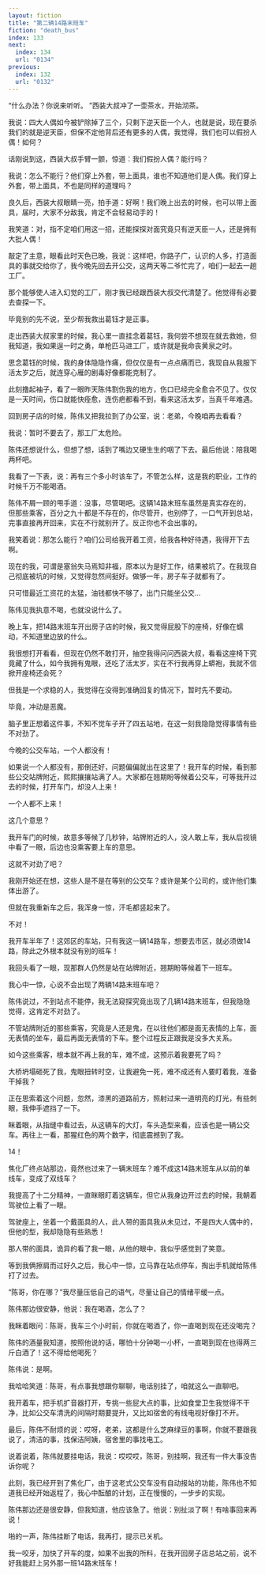 ```yaml
---
layout: fiction
title: "第二辆14路末班车"
fiction: "death_bus"
index: 133
next:
  index: 134
  url: "0134"
previous:
  index: 132
  url: "0132"
---
```

“什么办法？你说来听听。  ”西装大叔冲了一壶茶水，开始沏茶。

我说：四大人偶如今被铲除掉了三个，只剩下逆天臣一个人，也就是说，现在要杀我们的就是逆天臣，但保不定他背后还有更多的人偶，我觉得，我们也可以假扮人偶！如何？

话刚说到这，西装大叔手臂一颤，惊道：我们假扮人偶？能行吗？

我说：怎么不能行？他们穿上外套，带上面具，谁也不知道他们是人偶。我们穿上外套，带上面具，不也是同样的道理吗？

良久后，西装大叔眼睛一亮，拍手道：好啊！我们晚上出去的时候，也可以带上面具，届时，大家不分敌我，肯定不会轻易动手的！

我笑道：对，指不定咱们用这一招，还能探探对面究竟只有逆天臣一人，还是拥有大批人偶！

敲定了主意，眼看此时天色已晚，我说：这样吧，你路子广，认识的人多，打造面具的事就交给你了，我今晚先回去开公交，这两天等二爷忙完了，咱们一起去一趟工厂。

那个能够使人进入幻觉的工厂，刚才我已经跟西装大叔交代清楚了。他觉得有必要去查探一下。

毕竟别的先不说，至少帮我救出葛钰才是正事。

走出西装大叔家里的时候，我心里一直挂念着葛钰，我何尝不想现在就去救她，但我知道，我如果逞一时之勇，单枪匹马进工厂，或许就是我命丧黄泉之时。

思念葛钰的时候，我的身体隐隐作痛，但仅仅是有一点点痛而已，我现自从我服下活太岁之后，就连穿心雁的剧毒好像都能克制了。

此刻撸起袖子，看了一眼昨天陈伟割伤我的地方，伤口已经完全愈合不见了。仅仅是一天时间，伤口就能快痊愈，连伤疤都看不到，看来这活太岁，当真千年难遇。

回到房子店的时候，陈伟又把我拉到了办公室，说：老弟，今晚咱再去看看？

我说：暂时不要去了，那工厂太危险。

陈伟还想说什么，但想了想，话到了嘴边又硬生生的咽了下去。最后他说：陪我喝两杯吧。

我看了一下表，说：再有三个多小时该车了，不管怎么样，这是我的职业，工作的时候千万不能喝酒。

陈伟不屑一顾的甩手道：没事，尽管喝吧。这辆14路末班车虽然是真实存在的，但那些乘客，百分之九十都是不存在的，你尽管开，也别停了，一口气开到总站，完事直接再开回来，实在不行就别开了。反正你也不会出事的。

我笑着说：那怎么能行？咱们公司给我开着工资，给我各种好待遇，我得开下去啊。

现在的我，可谓是塞翁失马焉知非福，原本以为是好工作，结果被坑了。在我现自己彻底被坑的时候，又觉得忽然间挺好。做够一年，房子车子就都有了。

只可惜最近工资花的太猛，油钱都快不够了，出门只能坐公交...

陈伟见我执意不喝，也就没说什么了。

晚上车，把14路末班车开出房子店的时候，我又觉得屁股下的座椅，好像在蠕动，不知道里边放的什么。

我很想打开看看，但现在仍然不敢打开，抽空我得问问西装大叔，看看这座椅下究竟藏了什么，如今我拥有鬼眼，还吃了活太岁，实在不行我再穿上蟒袍，我就不信掀开座椅还会死？

但我是一个求稳的人，我觉得在没得到准确回复的情况下，暂时先不要动。

毕竟，冲动是恶魔。

脑子里正想着这件事，不知不觉车子开了四五站地，在这一刻我隐隐觉得事情有些不对劲了。

今晚的公交车站，一个人都没有！

如果说一个人都没有，那倒还好，问题偏偏就出在这里了！我开车的时候，看到那些公交站牌附近，熙熙攘攘站满了人。大家都在翘期盼等候着公交车，可等我开过去的时候，打开车门，却没人上来！

一个人都不上来！

这几个意思？

我开车门的时候，故意多等候了几秒钟，站牌附近的人，没人敢上车，我从后视镜中看了一眼，后边也没乘客要上车的意思。

这就不对劲了吧？

我刚开始还在想，这些人是不是在等别的公交车？或许是某个公司的，或许他们集体出游了。

但就在我重新车之后，我浑身一惊，汗毛都竖起来了。

不对！

我开车半年了！这郊区的车站，只有我这一辆14路车，想要去市区，就必须做14路，除此之外根本就没有别的班车！

我回头看了一眼，现那群人仍然是站在站牌附近，翘期盼等候着下一班车。

我心中一惊，心说不会出现了两辆14路末班车吧？

陈伟说过，不到站点不能停，我无法窥探究竟出现了几辆14路末班车，但我隐隐觉得，这肯定不对劲了。

不管站牌附近的那些乘客，究竟是人还是鬼，在以往他们都是面无表情的上车，面无表情的坐车，最后再面无表情的下车。整个过程反正跟我是没多大关系。

如今这些乘客，根本就不再上我的车，难不成，这预示着我要死了吗？

大桥坍塌砸死了我，鬼眼扭转时空，让我避免一死，难不成还有人要盯着我，准备干掉我？

正在思索着这个问题，忽然，漆黑的道路前方，照射过来一道明亮的灯光，有些刺眼，我伸手遮挡了一下。

眯着眼，从指缝中看过去，从这辆车的大灯，车头造型来看，应该也是一辆公交车。再往上一看，那猩红色的两个数字，彻底震撼到了我。

14！

焦化厂终点站那边，竟然也过来了一辆末班车？难不成这14路末班车从以前的单线车，变成了双线车？

我提高了十二分精神，一直眯眼盯着这辆车，但它从我身边开过去的时候，我朝着驾驶位上看了一眼。

驾驶座上，坐着一个戴面具的人，此人带的面具我从未见过，不是四大人偶中的，但他的型，我却隐隐有些熟悉！

那人带的面具，诡异的看了我一眼，从他的眼中，我似乎感觉到了笑意。

等到我俩擦肩而过好久之后，我心中一惊，立马靠在站点停车，掏出手机就给陈伟打了过去。

“陈哥，你在哪？”我尽量压低自己的语气，尽量让自己的情绪平缓一点。

陈伟那边很安静，他说：我在喝酒，怎么了？

我眯着眼问：陈哥，我车三个小时前，你就在喝酒了，你一直喝到现在还没喝完？

陈伟的酒量我知道，按照他说的话，哪怕十分钟喝一小杯，一直喝到现在也得两三斤白酒了！这不得给他喝死？

陈伟说：是啊。

我哈哈笑道：陈哥，有点事我想跟你聊聊，电话别挂了，咱就这么一直聊吧。

我开着车，把手机扩音器打开，专挑一些屁大点的事，比如食堂卫生我觉得不干净，比如公交车清洗的间隔时期要提升，又比如宿舍的有线电视好像打不开。

最后，陈伟不耐烦的说：哎呀，老弟，这都是什么芝麻绿豆的事啊，你就不要跟我说了，清洁的事，找保洁阿姨，宿舍里的事找电工。

说着说着，陈伟就要挂电话，我说：哎哎哎，陈哥，别挂啊，我还有一件大事没告诉你呢？

此刻，我已经开到了焦化厂，由于这老式公交车没有自动报站的功能，陈伟也不知道我已经开始返程了，我心中酝酿的计划，正在慢慢的，一步步的实现。

陈伟那边还是很安静，但我知道，他应该急了。他说：别扯淡了啊！有啥事回来再说！

啪的一声，陈伟挂断了电话，我再打，提示已关机。

我一咬牙，加快了开车的度，如果不出我的所料，在我开回房子店总站之前，说不好我能赶上另外那一班14路末班车！